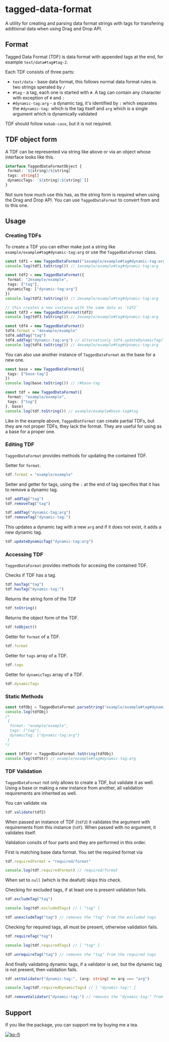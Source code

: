# tagged-data-format

A utility for creating and parsing data format strings with tags for transfering additional data when using Drag and Drop API.

## Format

Tagged Data Format (TDF) is data format with appended tags at the end, for example `text/data#tag#tag-2`.

Each TDF consists of three parts:

- `text/data` - base data format, this follows normal data format rules ie. two strings sperated by `/`
- `#tag` - a tag, each one is started with `#`. A tag can contain any character with exception of `#` and `:`
- `#dynamic-tag:arg` - a dynamic tag, it's identified by `:` which separates the `#dynamic-tag:` which is the tag itself and `arg` which is a single argument which is dynamically validated

TDF should follow `kebab-case`, but it is not required.

## TDF object form

A TDF can be represented via string like above or via an object whose interface looks like this.

```typescript
interface TaggedDataFormatObject {
 format: `${string}/${string}`
 tags: string[]
 dynamicTags: `${string}:${string}`[]
}
```

Not sure how much use this has, as the string form is required when using the Drag and Drop API. You can use `TaggedDataFormat` to convert from and to this one.

## Usage

### Creating TDFs

To create a TDF you can either make just a string like `example/example#tag#dynamic-tag:arg` or use the `TaggedDataFormat` class.

```typescript
const tdf1 = new TaggedDataFormat("1example/example#tag#dynamic-tag:arg")
console.log(tdf1.toString()) // 1example/example#tag#dynamic-tag:arg

const tdf2 = new TaggedDataFormat({
 format: "2example/example",
 tags: ["tag"],
 dynamicTag: ["dynamic-tag:arg"]
})
console.log(tdf2.toString()) // 2example/example#tag#dynamic-tag:arg

// this creates a new instance with the same data as `tdf2`
const tdf3 = new TaggedDataFormat(tdf2)
console.log(tdf3.toString()) // 2example/example#tag#dynamic-tag:arg

const tdf4 = new TaggedDataFormat()
tdf4.format = "4example/example"
tdf4.addTag("tag")
tdf4.addTag("dynamic-tag:arg") // alternatively tdf4.updateDynamicTag("dynamic-tag:arg")
console.log(tdf4.toString()) // 4example/example#tag#dynamic-tag:arg
```

You can also use another instance of `TaggedDataFormat` as the base for a new one.

```typescript
const base = new TaggedDataFormat({
 tags: ["base-tag"]
})
console.log(base.toString()) // /#base-tag

const tdf = new TaggedDataFormat({
 format: "example/example",
 tags: ["tag"]
}, base)
console.log(tdf.toString()) // example/example#base-tag#tag
```

Like in the example above, `TaggedDatFormat` can create partial TDFs, but they are not proper TDFs, they lack the format. They are useful for using as a base for a proper one.

### Editing TDF

`TaggedDataFormat` provides methods for updating the contained TDF.

Setter for `format`.

```typescript
tdf.format = "example/example"
```

Setter and getter for tags, using the `:` at the end of tag specifies that it has to remove a dynamic tag.

```typescript
tdf.addTag("tag")
tdf.removeTag("tag")

tdf.addTag("dynamic-tag:arg")
tdf.removeTag("dynamic-tag:")
```

This updates a dynamic tag with a new `arg` and if it does not exist, it adds a new dynamic tag.

```typescript
tdf.updateDynamicTag("dynamic-tag:arg")
```

### Accessing TDF

`TaggedDataFormat` provides methods for accesing the contained TDF.

Checks if TDF has a tag.

```typescript
tdf.hasTag("tag")
tdf.hasTag("dynamic-tag:")
```

Returns the string form of the TDF

```typescript
tdf.toString()
```

Returns the object form of the TDF.

```typescript
tdf.toObject()
```

Getter for `format` of a TDF.

```typescript
tdf.format
```

Getter for `tags` array of a TDF.

```typescript
tdf.tags
```

Getter for `dynamicTags` array of a TDF.

```typescript
tdf.dynamicTags
```

### Static Methods

```typescript
const tdfObj = TaggedDataFormat.parseString("example/example#tag#dynamic-tag:arg")
console.log(tdfObj) 
/* 
 {
  format: "example/example",
  tags: ["tag"],
  dynamicTag: ["dynamic-tag:arg"]
 }
*/

const tdfStr = TaggedDataFormat.toString(tdfObj)
console.log(tdfStr) // example/example#tag#dynamic-tag:arg
```

### TDF Validation

`TaggedDataFormat` not only allows to create a TDF, but validate it as well. Using a base or making a new instance from another, all validation requirements are inherited as well.

You can validate via

```typescript
tdf.validate(tdf2)
```

When passed an instance of TDF (`tdf2`) it validates the argument with requirements from this instance (`tdf`). When passed with no argument, it validates itself.

Validation consits of four parts and they are performed in this order.

First is matching base data format. You set the required format via

```typescript
tdf.requiredFormat = "required/format"

console.log(tdf.requiredFormat) // required/format
```

When set to `null` (which is the deafult) skips this check.

Checking for excluded tags, if at least one is present validation fails.

```typescript
tdf.excludeTag("tag")

console.log(tdf.excludedTags) // [ "tag" ]

tdf.unexcludeTag("tag") // removes the "tag" from the excluded tags

```

Checking for required tags, all must be present, otherwise validation fails.

```typescript
tdf.requireTag("tag")

console.log(tdf.requiredTags) // [ "tag" ]

tdf.unrequireTag("tag") // removes the "tag" from the required tags
```

And finally validating dynamic tags, if a validator is set, but the dynamic tag is not present, then validation fails.

```typescript
tdf.setValidator("dynamic-tag:", (arg: string) => arg === "arg")

console.log(tdf.requiredDynamicTags) // [ "dynamic-tag:" ]

tdf.removeValidator("dynamic-tag:") // removes the "dynamic-tag:" from the dynamic tags validators
```

## Support

If you like the package, you can support me by buying me a tea.

[![ko-fi](https://ko-fi.com/img/githubbutton_sm.svg)](https://ko-fi.com/E1E5Z3TEO)
